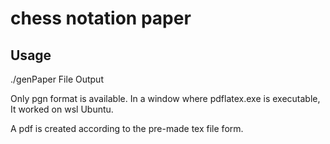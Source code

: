 # chess notation paper

## Usage
./genPaper File Output

Only pgn format is available.
In a window where pdflatex.exe is executable,
It worked on wsl Ubuntu.

A pdf is created according to the pre-made tex file form.
